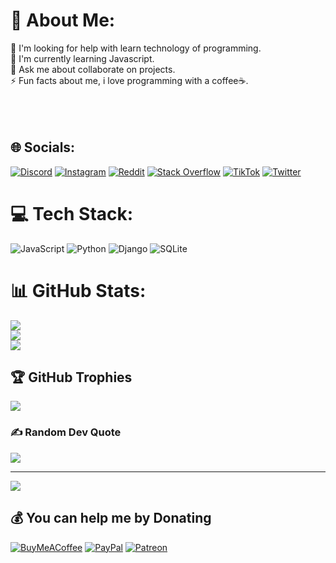 # 💫 About Me:
🤝 I'm looking for help with learn technology of programming.<br>🌱 I'm currently learning Javascript.<br>💬 Ask me about collaborate on projects.<br>⚡ Fun facts about me, i love programming with a coffee☕.<br><br><br><br>


## 🌐 Socials:
[![Discord](https://img.shields.io/badge/Discord-%237289DA.svg?logo=discord&logoColor=white)](htttps://discord.gg/sekki#3361) [![Instagram](https://img.shields.io/badge/Instagram-%23E4405F.svg?logo=Instagram&logoColor=white)](https://instagram.com/_miguedono) [![Reddit](https://img.shields.io/badge/Reddit-%23FF4500.svg?logo=Reddit&logoColor=white)](https://reddit.com/user/r/sxkki-dev) [![Stack Overflow](https://img.shields.io/badge/-Stackoverflow-FE7A16?logo=stack-overflow&logoColor=white)](https://stackoverflow.com/users/sekki) [![TikTok](https://img.shields.io/badge/TikTok-%23000000.svg?logo=TikTok&logoColor=white)](https://tiktok.com/@sxkki_dev) [![Twitter](https://img.shields.io/badge/Twitter-%231DA1F2.svg?logo=Twitter&logoColor=white)](https://twitter.com/@sxkki_dev) 

# 💻 Tech Stack:
![JavaScript](https://img.shields.io/badge/javascript-%23323330.svg?style=for-the-badge&logo=javascript&logoColor=%23F7DF1E) ![Python](https://img.shields.io/badge/python-3670A0?style=for-the-badge&logo=python&logoColor=ffdd54) ![Django](https://img.shields.io/badge/django-%23092E20.svg?style=for-the-badge&logo=django&logoColor=white) ![SQLite](https://img.shields.io/badge/sqlite-%2307405e.svg?style=for-the-badge&logo=sqlite&logoColor=white)
# 📊 GitHub Stats:
![](https://github-readme-stats.vercel.app/api?username=sxkki&theme=dark&hide_border=false&include_all_commits=true&count_private=true)<br/>
![](https://github-readme-streak-stats.herokuapp.com/?user=sxkki&theme=dark&hide_border=false)<br/>
![](https://github-readme-stats.vercel.app/api/top-langs/?username=sxkki&theme=dark&hide_border=false&include_all_commits=true&count_private=true&layout=compact)

## 🏆 GitHub Trophies
![](https://github-profile-trophy.vercel.app/?username=sxkki&theme=tokyonight&no-frame=false&no-bg=true&margin-w=4)

### ✍️ Random Dev Quote
![](https://quotes-github-readme.vercel.app/api?type=horizontal&theme=tokyonight)

---
[![](https://visitcount.itsvg.in/api?id=sxkki&icon=2&color=6)](https://visitcount.itsvg.in)

  ## 💰 You can help me by Donating
  [![BuyMeACoffee](https://img.shields.io/badge/Buy%20Me%20a%20Coffee-ffdd00?style=for-the-badge&logo=buy-me-a-coffee&logoColor=black)](https://buymeacoffee.com/sekki-dev) [![PayPal](https://img.shields.io/badge/PayPal-00457C?style=for-the-badge&logo=paypal&logoColor=white)](https://paypal.me/sxkkidev) [![Patreon](https://img.shields.io/badge/Patreon-F96854?style=for-the-badge&logo=patreon&logoColor=white)](https://patreon.com/user?u=84476348) 

  
<!-- Proudly created with GPRM ( https://gprm.itsvg.in ) -->
